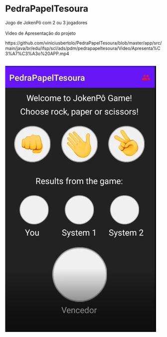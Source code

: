 # PedraPapelTesoura
Jogo de JokenPô com 2 ou 3 jogadores
<br><br>
Video de Apresentação do projeto
<br>
<p>https://github.com/viniciusbertolo/PedraPapelTesoura/blob/master/app/src/main/java/br/edu/ifsp/scl/ads/pdm/pedrapapeltesoura/Video/Apresenta%C3%A7%C3%A3o%20APP.mp4</p><br>
  
  <img src="https://github.com/viniciusbertolo/PedraPapelTesoura/blob/master/app/src/main/java/br/edu/ifsp/scl/ads/pdm/pedrapapeltesoura/Video/tela.jpeg">

